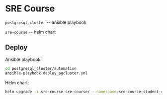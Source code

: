 # SRE Course

`postgresql_cluster` -- ansible playbook

`sre-course` -- helm chart

## Deploy

Ansible playbook:
```bash
cd postgresql_cluster/automation
ansible-playbook deploy_pgcluster.yml
```

Helm chart:
```bash
helm upgrade -i sre-course sre-course/ --namespace=sre-cource-student-4 --kubeconfig=student_4.yaml
```
